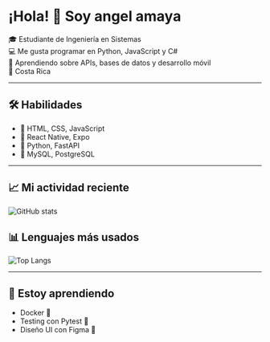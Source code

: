 # ¡Hola! 👋 Soy angel amaya

🎓 Estudiante de Ingeniería en Sistemas  
💻 Me gusta programar en Python, JavaScript y C#  
🚀 Aprendiendo sobre APIs, bases de datos y desarrollo móvil  
📍 Costa Rica

---

## 🛠️ Habilidades
- 🔧 HTML, CSS, JavaScript
- 📱 React Native, Expo
- 🐍 Python, FastAPI
- 💾 MySQL, PostgreSQL

---

## 📈 Mi actividad reciente
![GitHub stats](https://github-readme-stats.vercel.app/api?username=tuusuario&show_icons=true&theme=tokyonight)

## 📊 Lenguajes más usados
![Top Langs](https://github-readme-stats.vercel.app/api/top-langs/?username=tuusuario&layout=compact&theme=tokyonight)

---

## 🌱 Estoy aprendiendo
- Docker 🐳
- Testing con Pytest 🧪
- Diseño UI con Figma 🎨
